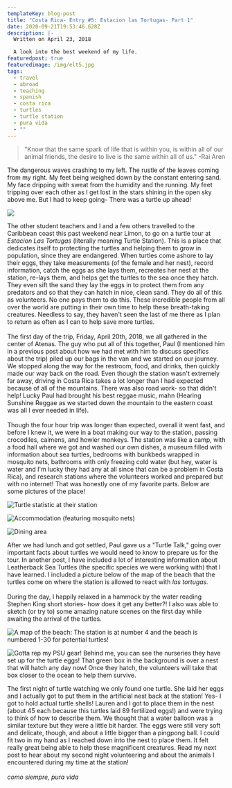 ```yaml
---
templateKey: blog-post
title: "Costa Rica- Entry #5: Estacion las Tortugas- Part 1"
date: 2020-09-21T19:53:46.628Z
description: |-
  Written on April 23, 2018

  A look into the best weekend of my life. 
featuredpost: true
featuredimage: /img/elt5.jpg
tags:
  - travel
  - abroad
  - teaching
  - spanish
  - costa rica
  - turtles
  - turtle station
  - pura vida
  - ""
---
```

> "Know that the same spark of life that is within you, is within all of our animal friends, the desire to live is the same within all of us." -Rai Aren

The dangerous waves crashing to my left. The rustle of the leaves coming from my right. My feet being weighed down by the constant entering sand. My face dripping with sweat from the humidity and the running. My feet tripping over each other as I get lost in the stars shining in the open sky above me. But I had to keep going- There was a turtle up ahead!

![](/img/elt18.jpg)

The other student teachers and I and a few others travelled to the Caribbean coast this past weekend near Límon, to go on a turtle tour at *Estacion Las Tortugas* (literally meaning Turtle Station). This is a place that dedicates itself to protecting the turtles and helping them to grow in population, since they are endangered. When turtles come ashore to lay their eggs, they take measurements (of the female and her nest), record information, catch the eggs as she lays them, recreates her nest at the station, re-lays them, and helps get the turtles to the sea once they hatch. They even sift the sand they lay the eggs in to protect them from any predators and so that they can hatch in nice, clean sand. They do all of this as volunteers. No one pays them to do this. These incredible people from all over the world are putting in their own time to help these breath-taking creatures. Needless to say, they haven't seen the last of me there as I plan to return as often as I can to help save more turtles.\
\
​The first day of the trip, Friday, April 20th, 2018, we all gathered in the center of Atenas. The guy who put all of this together, Paul (I mentioned him in a previous post about how we had met with him to discuss specifics about the trip) piled up our bags in the van and we started on our journey. We stopped along the way for the restroom, food, and drinks, then quickly made our way back on the road. Even though the station wasn't extremely far away, driving in Costa Rica takes a lot longer than I had expected because of all of the mountains. There was also road work- so that didn't help! Lucky Paul had brought his best reggae music, mahn (Hearing Sunshine Reggae as we started down the mountain to the eastern coast was all I ever needed in life). \
\
Though the four hour trip was longer than expected, overall it went fast, and before I knew it, we were in a boat making our way to the station, passing crocodiles, caimens, and howler monkeys. The station was like a camp, with a food hall where we got and washed our own dishes, a museum filled with information about sea turtles, bedrooms with bunkbeds wrapped in mosquito nets, bathrooms with only freezing cold water (but hey, water is water and I'm lucky they had any at all since that can be a problem in Costa Rica), and research stations where the volunteers worked and prepared but with no internet! That was honestly one of my favorite parts. Below are some pictures of the place!

![](/img/elt13.jpg "Turtle statistic at their station")

![](/img/elt9.jpg "Accommodation (featuring mosquito nets)")

![](/img/elt10.jpg "Dining area")

After we had lunch and got settled, Paul gave us a "Turtle Talk," going over important facts about turtles we would need to know to prepare us for the tour. In another post, I have included a lot of interesting information about Leatherback Sea Turtles (the specific species we were working with) that I have learned. I included a picture below of the map of the beach that the turtles come on where the station is allowed to react with *las tortugas.*\
\
During the day, I happily relaxed in a hammock by the water reading Stephen King short stories- how does it get any better?! I also was able to sketch (or try to) some amazing nature scenes on the first day while awaiting the arrival of the turtles.

![](/img/elt16.jpg "A map of the beach: The station is at number 4 and the beach is numbered 1-30 for potential turtles!")

![](/img/elt17.jpg "Gotta rep my PSU gear! Behind me, you can see the nurseries they have set up for the turtle eggs! That green box in the background is over a nest that will hatch any day now! Once they hatch, the volunteers will take that box closer to the ocean to help them survive.")

The first night of turtle watching we only found one turtle. She laid her eggs and I actually got to put them in the artificial nest back at the station! Yes- I got to hold actual turtle shells! Lauren and I got to place them in the nest (about 45 each because this turtles laid 89 fertilized eggs!) and were trying to think of how to describe them. We thought that a water balloon was a similar texture but they were a little bit harder. The eggs were still very soft and delicate, though, and about a little bigger than a pingpong ball. I could fit two in my hand as I reached down into the nest to place them. It felt really great being able to help these magnificent creatures. Read my next post to hear about my second night volunteering and about the animals I encountered during my time at the station!\
\
*como siempre, pura vida*